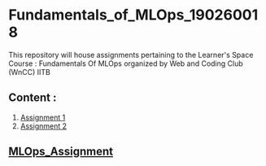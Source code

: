 # Fundamentals_of_MLOps_190260018
This repository will house assignments pertaining to the Learner's Space Course : Fundamentals Of MLOps organized by Web and Coding Club (WnCC) IITB
## Content :
1. [Assignment 1](https://github.com/vinitdoke/Fundamentals_of_MLOps_190260018/blob/main/Week1/Assignment1.md)
2. [Assignment 2](https://github.com/vinitdoke/Fundamentals_of_MLOps_190260018/blob/main/Week2/Assignment2.md)
## [MLOps_Assignment](https://github.com/vinitdoke/MLOps_Assignment)
